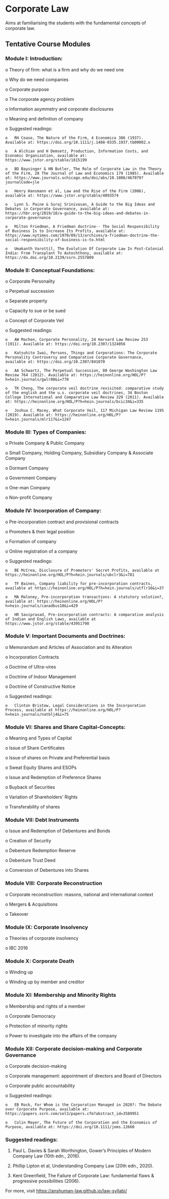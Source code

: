 # Corporate Law
Aims at familiarising the students with the fundamental concepts of corporate law. 


## Tentative Course Modules


### Module I: Introduction:

o	Theory of firm: what is a firm and why do we need one

o	Why do we need companies

o	Corporate purpose

o	The corporate agency problem

o	Information asymmetry and corporate disclosures 

o	Meaning and definition of company 

o	Suggested readings:

    o	RH Coase, The Nature of the Firm, 4 Economica 386 (1937). Available at: https://doi.org/10.1111/j.1468-0335.1937.tb00002.x
    
    o	A Alchian and H Demsetz, Production, Information Costs, and Economic Organization, available at: https://www.jstor.org/stable/1815199

    o	BD Baysinger & HN Butler, The Role of Corporate Law in the Theory of the Firm, 28 The Journal of Law and Economics 179 (1985). Available at: https://www.journals.uchicago.edu/doi/abs/10.1086/467079?journalCode=jle

    o	Henry Hansmann et al, Law and the Rise of the Firm (2006), available at: https://www.jstor.org/stable/4093574

    o	Lynn S. Paine & Suraj Srinivasan, A Guide to the Big Ideas and Debates in Corporate Governance, available at: https://hbr.org/2019/10/a-guide-to-the-big-ideas-and-debates-in-corporate-governance

    o	Milton Friedman, A Friedman doctrine‐- The Social Responsibility of Business Is to Increase Its Profits, available at: https://www.nytimes.com/1970/09/13/archives/a-friedman-doctrine-the-social-responsibility-of-business-is-to.html

    o	Umakanth Varottil, The Evolution Of Corporate Law In Post‐Colonial India: From Transplant To Autochthony, available at: https://dx.doi.org/10.2139/ssrn.2557809


### Module II: Conceptual Foundations:

o	Corporate Personality

o	Perpetual succession

o	Separate property

o	Capacity to sue or be sued

o	Concept of Corporate Veil

o	Suggested readings:

    o	AW Machen, Corporate Personality, 24 Harvard Law Review 253 (1911). Available at: https://doi.org/10.2307/1324056
    
    o	Katsuhito Iwai, Persons, Things and Corporations: The Corporate Personality Controversy and Comparative Corporate Governance, available at: https://doi.org/10.2307/841070

    o	AA Schwartz, The Perpetual Succession, 80 George Washington Law Review 764 (2012). Available at: https://heinonline.org/HOL/P?h=hein.journals/gwlr80&i=770

    o	TK Cheng, The corporate veil doctrine revisited: comparative study of the english and the u.s. corporate veil doctrines, 34 Boston College International and Comparative Law Review 329 (2011). Available at: https://heinonline.org/HOL/P?h=hein.journals/bcic34&i=335

    o	Joshua C. Macey, What Corporate Veil, 117 Michigan Law Review 1195 (2019). Available at: https://heinonline.org/HOL/P?h=hein.journals/mlr117&i=1247


### Module III: Types of Companies:

o	Private Company & Public Company

o	Small Company, Holding Company, Subsidiary Company & Associate Company

o	Dormant Company

o	Government Company

o	One-man Company

o	Non-profit Company


### Module IV: Incorporation of Company:


o	Pre-incorporation contract and provisional contracts 

o	Promoters & their legal position

o	Formation of company 

o	Online registration of a company

o	Suggested readings: 

    o	BE McCrea, Disclosure of Promoters' Secret Profits, available at https://heinonline.org/HOL/P?h=hein.journals/ubclr3&i=781

    o	TF Baines, Company liability for pre-incorporation contracts, available at https://heinonline.org/HOL/P?h=hein.journals/utflr16&i=37

    o	MA Maloney, Pre-incorporation transactions: A statutory solution?, available at: https://heinonline.org/HOL/P?h=hein.journals/canadbus10&i=429

    o	HR Saviprasad, Pre-incorporation contracts: A comparative analysis of Indian and English Laws, available at https://www.jstor.org/stable/43951798



### Module V: Important Documents and Doctrines:


o	Memorandum and Articles of Association and its Alteration

o	Incorporation Contracts 

o	Doctrine of Ultra-vires

o	Doctrine of Indoor Management

o	Doctrine of Constructive Notice  

o	Suggested readings:

    o	Clinton Bristow, Legal Considerations in the Incorporation Process, available at https://heinonline.org/HOL/P?h=hein.journals/natblj4&i=75


### Module VI: Shares and Share Capital-Concepts:


o	Meaning and Types of Capital 

o	Issue of Share Certificates

o	Issue of shares on Private and Preferential basis

o	Sweat Equity Shares and ESOPs

o	Issue and Redemption of Preference Shares

o	Buyback of Securities

o	Variation of Shareholders’ Rights

o	Transferability of shares 



### Module VII: Debt Instruments


o	Issue and Redemption of Debentures and Bonds

o	Creation of Security

o	Debenture Redemption Reserve

o	Debenture Trust Deed

o	Conversion of Debentures into Shares


### Module VIII: Corporate Reconstruction

o	Corporate reconstruction: reasons, national and international context

o	Mergers & Acquisitions

o	Takeover


### Module IX: Corporate Insolvency

o	Theories of corporate insolvency

o	IBC 2016



### Module X: Corporate Death

o	Winding up

o	Winding up by member and creditor



### Module XI: Membership and Minority Rights

o	Membership and rights of a member

o	Corporate Democracy

o	Protection of minority rights

o	Power to investigate into the affairs of the company



### Module XII: Corporate decision-making and Corporate Governance

o	Corporate decision-making 

o	Corporate management: appointment of directors and Board of Directors

o	Corporate public accountability

o	Suggested readings:
    
    o	EB Rock, For Whom is the Corporation Managed in 2020?: The Debate over Corporate Purpose, available at: https://papers.ssrn.com/sol3/papers.cfm?abstract_id=3589951

    o	Colin Mayer, The Future of the Corporation and the Economics of Purpose, available at: https://doi.org/10.1111/joms.12660




### Suggested readings:

1.	Paul L. Davies & Sarah Worthington, Gower’s Principles of Modern Company Law (10th edn., 2016). 

2.	Phillip Lipton et al, Understanding Company Law (20th edn., 2020). 

3.	Kent Greenfield, The Failure of Corporate Law: fundamental flaws & progressive possibilities (2006).




For more, visit https://anshuman-law.github.io/law-syllabi/
